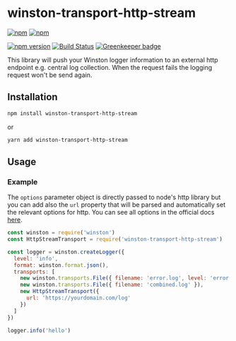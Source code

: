 # winston-transport-http-stream

[![npm](https://img.shields.io/npm/l/winston-transport-http-stream.svg)]()
[![npm](https://img.shields.io/npm/dt/winston-transport-http-stream.svg)](https://www.npmjs.com/package/winston-transport-http-stream)

[![npm version](https://badge.fury.io/js/winston-transport-http-stream.svg)](https://badge.fury.io/js/winston-transport-http-stream)
[![Build Status](https://travis-ci.org/matsp/winston-transport-http-stream.svg?branch=master)](https://travis-ci.org/matsp/winston-transport-http-stream) 
[![Greenkeeper badge](https://badges.greenkeeper.io/matsp/winston-transport-http-stream.svg)](https://greenkeeper.io/)

This library will push your Winston logger information to an external http endpoint e.g. central log collection. When the request fails the logging request won't be send again.

## Installation

```bash
npm install winston-transport-http-stream
```

or

```bash
yarn add winston-transport-http-stream
```

## Usage

### Example

The `options` parameter object is directly passed to node's http library but you can add also the `url` property that
will be parsed and automatically set the relevant options for http.
You can see all options in the official docs [here](https://nodejs.org/api/http.html#http_http_request_options_callback).

```javascript
const winston = require('winston')
const HttpStreamTransport = require('winston-transport-http-stream')

const logger = winston.createLogger({
  level: 'info',
  format: winston.format.json(),
  transports: [
    new winston.transports.File({ filename: 'error.log', level: 'error' }),
    new winston.transports.File({ filename: 'combined.log' }),
    new HttpStreamTransport({
      url: 'https://yourdomain.com/log'
    })
  ]
})

logger.info('hello')
```
